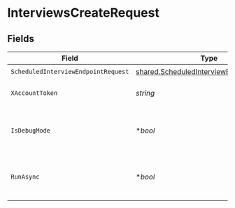 # InterviewsCreateRequest


## Fields

| Field                                                                                                       | Type                                                                                                        | Required                                                                                                    | Description                                                                                                 |
| ----------------------------------------------------------------------------------------------------------- | ----------------------------------------------------------------------------------------------------------- | ----------------------------------------------------------------------------------------------------------- | ----------------------------------------------------------------------------------------------------------- |
| `ScheduledInterviewEndpointRequest`                                                                         | [shared.ScheduledInterviewEndpointRequest](../../../pkg/models/shared/scheduledinterviewendpointrequest.md) | :heavy_check_mark:                                                                                          | N/A                                                                                                         |
| `XAccountToken`                                                                                             | *string*                                                                                                    | :heavy_check_mark:                                                                                          | Token identifying the end user.                                                                             |
| `IsDebugMode`                                                                                               | **bool*                                                                                                     | :heavy_minus_sign:                                                                                          | Whether to include debug fields (such as log file links) in the response.                                   |
| `RunAsync`                                                                                                  | **bool*                                                                                                     | :heavy_minus_sign:                                                                                          | Whether or not third-party updates should be run asynchronously.                                            |